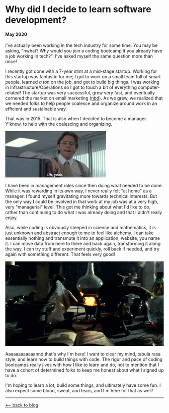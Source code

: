 # Why did I decide to learn software development?
#### May 2020
 
I've actually been working in the tech industry for some time. You may be asking, "hwhat? Why would you join a coding bootcamp if you already have a job working in tech?". I've asked myself the same question more than once!

I recently got done with a 7-year stint at a mid-stage startup. Working for this startup was fantastic for me; I got to work on a small team full of smart people, learned *a ton* on the job, and got to build big things. I was working in Infrastructure/Operations so I got to touch a bit of everything computer-related! The startup was very successful, grew very fast, and eventually cornered the market on email marketing ([nbd](https://marketingland.com/mailchimp-claims-over-60-share-of-email-industry-in-latest-report-273926)). As we grew, we realized that we needed folks to help people coalesce and organize around work in an efficient and sustainable way.

That was in 2015. That is also when I decided to become a manager. Y'know, to help with the coalescing and organizing.

![Lumbergh](../../images/intro/office_space.gif)

I have been in management roles since then doing what needed to be done. While it was rewarding in its own way, I never really felt "at home" as a manager. I found myself gravitating more towards technical interests. But the only way I could be involved in that work at my job was at a very high, very "managerial" level. This got me thinking about what I'd like to do, rather than continuing to do what I was already doing and that I didn't really enjoy.

Also, while coding is obviously steeped in science and mathematics, it is just unknown and abstract enough to me to feel like alchemy. I can take essentially nothing and transmute it into an application, website, you name it. I can move data from here to there and back again, transforming it along the way. I can try stuff and experiment quickly, roll back if needed, and try again with something different. That feels very good!

![Alchemy](../../images/intro/alchemy.gif)

Aaaaaaaaaaaannd that's why I'm here! I want to clear my mind, tabula rasa style, and learn how to build things with code. The rigor and pace of coding bootcamps really jives with how I like to learn and do, not to mention that I have a cohort of determined folks to keep me honest about what I signed up to do.

I'm hoping to learn a lot, build some things, and ultimately have some fun. I also expect some blood, sweat, and tears, and I'm here for that as well!

* * *

[⟵   back to blog](./blog-home.html)
